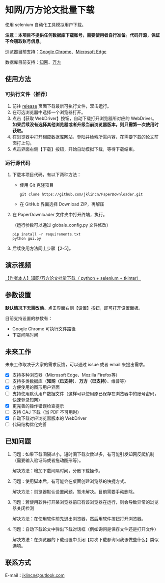 # 知网/万方论文批量下载

使用 selenium 自动化工具模拟用户下载。

**注意：本项目不提供任何数据库下载账号，需要使用者自行准备。代码开源，保证不会窃取账号信息。**

浏览器目前支持：[Google Chrome](https://www.google.com/chrome/)、[Microsoft Edge](https://www.microsoft.com/edge)

数据库目前支持：[知网](https://www.cnki.net/)、[万方](https://www.wanfangdata.com.cn/)

## 使用方法

### 可执行文件（推荐）

1. 前往 [release](https://github.com/jklincn/PaperDownloader/releases) 页面下载最新可执行文件，双击运行。
2. 在可选浏览器中选择一个浏览器打开。
3. 点击【获取 WebDriver】按钮，自动下载打开浏览器所对应的 WebDriver。**如果后续没有选择其他浏览器或者升级当前浏览器版本，则只需第一次使用时获取。**
4. 在浏览器中打开相应数据库网站，登陆并检索所需内容，在需要下载的论文前面打上勾。
5. 点击界面右侧【下载】按钮，开始自动模拟下载，等待下载结束。

### 运行源代码

1. 下载本项目代码，有以下两种方法：

   - 使用 Git 克隆项目

     ```
     git clone https://github.com/jklincn/PaperDownloader.git
     ```

   - 在 GitHub 界面选择 Download ZIP，再解压

2. 在 PaperDownloader 文件夹中打开终端，执行。

   （运行参数可以通过 globals_config.py 文件修改）

   ```
   pip install -r requirements.txt
   python gui.py
   ```

3. 后续使用方法同上步骤【2-5】。

## 演示视频

[【作者本人】知网/万方论文批量下载（ python + selenium + tkinter）](https://www.bilibili.com/video/BV1Gm4y1H76Z/)

## 参数设置

**默认情况下无需改动**。点击界面右侧【设置】按钮，即可打开设置面板。

目前支持设置的参数有：

- Google Chrome 可执行文件路径
- 下载间隔时间

## 未来工作

未来工作取决于大家的需求反馈，可以通过 issue 或者 email 来提出需求。

- [x] 支持多种浏览器（Microsoft Edge、Mozilla Firefox等）
- [ ] 支持多类数据库（**知网（已支持）**、**万方（已支持）**、维普等）
- [x] 方便使用的图形用户界面
- [ ] 支持使用默认用户数据文件（这样可以使用原已保存在浏览器中的账号密码，快速登录知网）
- [x] 更完善的操作错误检查提示
- [ ] 支持 CAJ 下载（当 PDF 不可用时）
- [x] 自动下载对应浏览器版本的 WebDriver
- [ ] 代码结构优化完善

## 已知问题

1. 问题：如果下载间隔过小，短时间下载次数过多，有可能引发知网反爬机制（需要输入验证码或者拖动图形等）。

   解决方法：增加下载间隔时间，分散下载操作。

2. 问题：使用脚本后，有可能会在桌面创建浏览器的快捷方式。

   解决方法：浏览器默认设置问题，暂未解决。目前需要手动删除。

3. 问题：若使用软件打开某浏览器前已有该浏览器在运行，则会导致异常的浏览器关闭检测

   解决方法：在使用软件前先退出浏览器，然后用软件按钮打开浏览器。

4. 问题：自动下载论文中弹出下载对话框（例如询问是保存文件还是打开文件）

   解决方法：在浏览器的下载设置中关闭【每次下载都询问我该做些什么】类似选项。

## 联系方式

E-mail：jklincn@outlook.com

